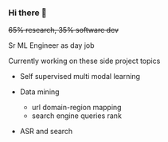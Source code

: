 ### Hi there 👋

~~65% research, 35% software dev~~

Sr ML Engineer as day job

Currently working on these side project topics

* Self supervised multi modal learning

* Data mining
  - url domain-region mapping
  - search engine queries rank

* ASR and search 
